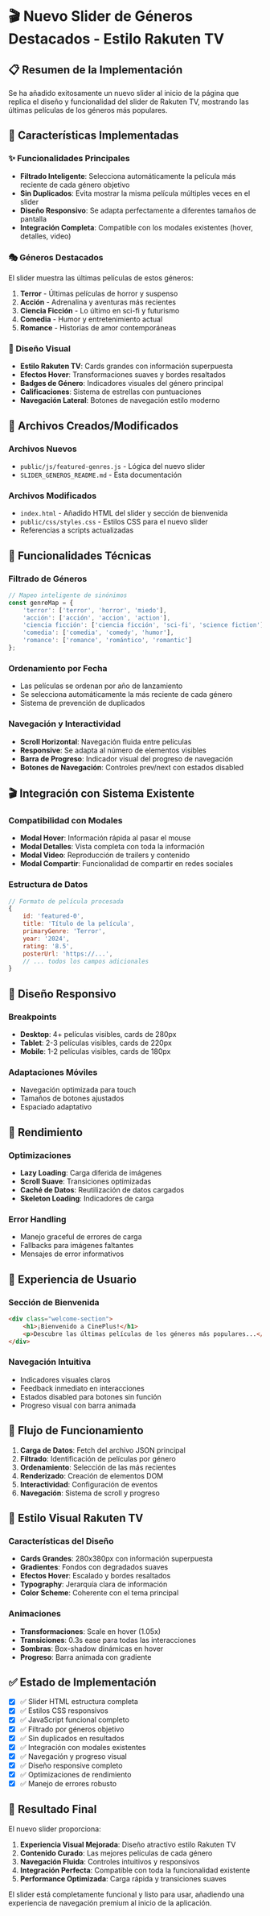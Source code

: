 # 🎬 Nuevo Slider de Géneros Destacados - Estilo Rakuten TV

## 📋 Resumen de la Implementación

Se ha añadido exitosamente un nuevo slider al inicio de la página que replica el diseño y funcionalidad del slider de Rakuten TV, mostrando las últimas películas de los géneros más populares.

## 🎯 Características Implementadas

### ✨ Funcionalidades Principales

- **Filtrado Inteligente**: Selecciona automáticamente la película más reciente de cada género objetivo
- **Sin Duplicados**: Evita mostrar la misma película múltiples veces en el slider
- **Diseño Responsivo**: Se adapta perfectamente a diferentes tamaños de pantalla
- **Integración Completa**: Compatible con los modales existentes (hover, detalles, video)

### 🎭 Géneros Destacados

El slider muestra las últimas películas de estos géneros:

1. **Terror** - Últimas películas de horror y suspenso
2. **Acción** - Adrenalina y aventuras más recientes
3. **Ciencia Ficción** - Lo último en sci-fi y futurismo
4. **Comedia** - Humor y entretenimiento actual
5. **Romance** - Historias de amor contemporáneas

### 🎨 Diseño Visual

- **Estilo Rakuten TV**: Cards grandes con información superpuesta
- **Efectos Hover**: Transformaciones suaves y bordes resaltados
- **Badges de Género**: Indicadores visuales del género principal
- **Calificaciones**: Sistema de estrellas con puntuaciones
- **Navegación Lateral**: Botones de navegación estilo moderno

## 📁 Archivos Creados/Modificados

### Archivos Nuevos
- `public/js/featured-genres.js` - Lógica del nuevo slider
- `SLIDER_GENEROS_README.md` - Esta documentación

### Archivos Modificados
- `index.html` - Añadido HTML del slider y sección de bienvenida
- `public/css/styles.css` - Estilos CSS para el nuevo slider
- Referencias a scripts actualizadas

## 🔧 Funcionalidades Técnicas

### Filtrado de Géneros
```javascript
// Mapeo inteligente de sinónimos
const genreMap = {
    'terror': ['terror', 'horror', 'miedo'],
    'acción': ['acción', 'accion', 'action'],
    'ciencia ficción': ['ciencia ficción', 'sci-fi', 'science fiction'],
    'comedia': ['comedia', 'comedy', 'humor'],
    'romance': ['romance', 'romántico', 'romantic']
};
```

### Ordenamiento por Fecha
- Las películas se ordenan por año de lanzamiento
- Se selecciona automáticamente la más reciente de cada género
- Sistema de prevención de duplicados

### Navegación y Interactividad
- **Scroll Horizontal**: Navegación fluida entre películas
- **Responsive**: Se adapta al número de elementos visibles
- **Barra de Progreso**: Indicador visual del progreso de navegación
- **Botones de Navegación**: Controles prev/next con estados disabled

## 🎬 Integración con Sistema Existente

### Compatibilidad con Modales
- **Modal Hover**: Información rápida al pasar el mouse
- **Modal Detalles**: Vista completa con toda la información
- **Modal Video**: Reproducción de trailers y contenido
- **Modal Compartir**: Funcionalidad de compartir en redes sociales

### Estructura de Datos
```javascript
// Formato de película procesada
{
    id: 'featured-0',
    title: 'Título de la película',
    primaryGenre: 'Terror',
    year: '2024',
    rating: '8.5',
    posterUrl: 'https://...',
    // ... todos los campos adicionales
}
```

## 📱 Diseño Responsivo

### Breakpoints
- **Desktop**: 4+ películas visibles, cards de 280px
- **Tablet**: 2-3 películas visibles, cards de 220px  
- **Mobile**: 1-2 películas visibles, cards de 180px

### Adaptaciones Móviles
- Navegación optimizada para touch
- Tamaños de botones ajustados
- Espaciado adaptativo

## 🚀 Rendimiento

### Optimizaciones
- **Lazy Loading**: Carga diferida de imágenes
- **Scroll Suave**: Transiciones optimizadas
- **Caché de Datos**: Reutilización de datos cargados
- **Skeleton Loading**: Indicadores de carga

### Error Handling
- Manejo graceful de errores de carga
- Fallbacks para imágenes faltantes
- Mensajes de error informativos

## 🎯 Experiencia de Usuario

### Sección de Bienvenida
```html
<div class="welcome-section">
    <h1>¡Bienvenido a CinePlus!</h1>
    <p>Descubre las últimas películas de los géneros más populares...</p>
</div>
```

### Navegación Intuitiva
- Indicadores visuales claros
- Feedback inmediato en interacciones
- Estados disabled para botones sin función
- Progreso visual con barra animada

## 🔄 Flujo de Funcionamiento

1. **Carga de Datos**: Fetch del archivo JSON principal
2. **Filtrado**: Identificación de películas por género
3. **Ordenamiento**: Selección de las más recientes
4. **Renderizado**: Creación de elementos DOM
5. **Interactividad**: Configuración de eventos
6. **Navegación**: Sistema de scroll y progreso

## 🎨 Estilo Visual Rakuten TV

### Características del Diseño
- **Cards Grandes**: 280x380px con información superpuesta
- **Gradientes**: Fondos con degradados suaves
- **Efectos Hover**: Escalado y bordes resaltados
- **Typography**: Jerarquía clara de información
- **Color Scheme**: Coherente con el tema principal

### Animaciones
- **Transformaciones**: Scale en hover (1.05x)
- **Transiciones**: 0.3s ease para todas las interacciones
- **Sombras**: Box-shadow dinámicas en hover
- **Progreso**: Barra animada con gradiente

## ✅ Estado de Implementación

- [x] ✅ Slider HTML estructura completa
- [x] ✅ Estilos CSS responsivos
- [x] ✅ JavaScript funcional completo
- [x] ✅ Filtrado por géneros objetivo
- [x] ✅ Sin duplicados en resultados
- [x] ✅ Integración con modales existentes
- [x] ✅ Navegación y progreso visual
- [x] ✅ Diseño responsive completo
- [x] ✅ Optimizaciones de rendimiento
- [x] ✅ Manejo de errores robusto

## 🎉 Resultado Final

El nuevo slider proporciona:

1. **Experiencia Visual Mejorada**: Diseño atractivo estilo Rakuten TV
2. **Contenido Curado**: Las mejores películas de cada género
3. **Navegación Fluida**: Controles intuitivos y responsivos
4. **Integración Perfecta**: Compatible con toda la funcionalidad existente
5. **Performance Optimizada**: Carga rápida y transiciones suaves

El slider está completamente funcional y listo para usar, añadiendo una experiencia de navegación premium al inicio de la aplicación.